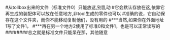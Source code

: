 #从tollbox出来的文件（标准文件0）只能放这,别乱动
#它会默认存放在这,依靠它再生成的装配体可以放在任意地方,非tool生成的零件也可以
#准确的说，它自动保存在这个文件夹，而你不能移动复制他们，没有用的
#***当然,如果你在外面地址1写了文件1，
#***再在另一个地方2使用了标准0和文件1，也是可以正常读写的
########总之就是标准文件只能呆在那，其他随意